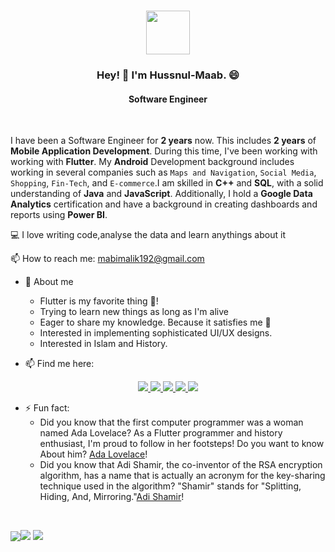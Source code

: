 
<h1 align="center">
  <a href="https://git.io/typing-svg">
    <img height="70" src="https://readme-typing-svg.herokuapp.com/?lines=Hello,+There!+👋;This+is+Hussnul-Maab..;Nice+to+meet+you!&center=true&size=28">
  </a>
</h1>




<h3 align="center">Hey! 👋 I'm Hussnul-Maab. 😄 </h3>
<h4 align="center">Software Engineer</h4>
<br>

I have been a Software Engineer for **2 years** now. This includes **2 years** of **Mobile Application Development**. During this time, I've been working with working with **Flutter**.
My **Android** Development background includes working in several companies such as `Maps and Navigation`, `Social Media`, `Shopping`, `Fin-Tech`, and `E-commerce`.I am skilled in **C++** and **SQL**, with a solid understanding of **Java** and **JavaScript**. Additionally, I hold a **Google Data Analytics** certification and have a background in creating dashboards and reports using **Power BI**.

<p align="center">
 

💻 I love writing code,analyse the data and learn anythings about it
<br>


📫 How to reach me: <a href="mailto: mabimalik192@gmail.com">mabimalik192@gmail.com</a>

</p>



* 🤗 About me
    - Flutter is my favorite thing 💙!
    - Trying to learn new things as long as I'm alive
    - Eager to share my knowledge. Because it satisfies me 🥳
    - Interested in implementing sophisticated UI/UX designs.
    - Interested in Islam and History.
    

* 📫 Find me here:
 <div align="center">
<a href="https://www.twitter.com/HussnulMaab192/">
    <img src="https://img.shields.io/badge/Twitter-1DA1F2?style=for-the-badge&logo=twitter&logoColor=white" />
</a>

<a href="https://www.instagram.com/husnulmaabawan/">
    <img src="https://img.shields.io/badge/Instagram-E4405F?style=for-the-badge&logo=instagram&logoColor=white" />
</a>

<a href="https://www.linkedin.com/in/hussnul-maab-6b3546207?lipi=urn%3Ali%3Apage%3Ad_flagship3_profile_view_base_contact_details%3BN21dnsgWT1qmw6qtvJYMzg%3D%3D">
    <img src="https://img.shields.io/badge/linkedin-%230077B5.svg?&style=for-the-badge&logo=linkedin&logoColor=white" />
</a>
<a href="https://www.facebook.com/">
    <img src="https://img.shields.io/badge/Facebook-1877F2?style=for-the-badge&logo=facebook&logoColor=white" />
</a>

<a href="https://stackoverflow.com/users/20069800/hussn-ul-maab">
    <img src="https://img.shields.io/badge/Stack_Overflow-FE7A16?style=for-the-badge&logo=stack-overflow&logoColor=white" />
</a>
</div>


* ⚡ Fun fact:
    *  Did you know that the first computer programmer was a woman named Ada Lovelace? As a Flutter programmer and history enthusiast, I'm proud to follow in her         footsteps! Do you want to know About him? [Ada Lovelace](https://en.wikipedia.org/wiki/Ada_Lovelace)!
    *  Did you know that Adi Shamir, the co-inventor of the RSA encryption algorithm, has a name that is actually an acronym for the key-sharing technique used in the algorithm? "Shamir" stands for "Splitting, Hiding, And, Mirroring."[Adi Shamir](https://en.wikipedia.org/wiki/Adi_Shamir)!
  
<br />
<div style="display: flex; align-items: center;">
    
[![](http://github-profile-summary-cards.vercel.app/api/cards/profile-details?username=HussnulMaab192&theme=tokyonight)](https://github.com/vn7n24fzkq/github-profile-summary-cards)
    
[![](http://github-profile-summary-cards.vercel.app/api/cards/repos-per-language?username=zainnaqvi&theme=tokyonight)](https://github.com/vn7n24fzkq/github-profile-summary-cards)
  [![](http://github-profile-summary-cards.vercel.app/api/cards/most-commit-language?username=HussnulMaab192&theme=tokyonight)](https://github.com/vn7n24fzkq/github-profile-summary-cards)
</div>





